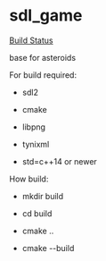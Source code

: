 # sdl_game

[Build Status](https://hub.docker.com/r/andrejlevkovitch/sdl_game/builds/)

base for asteroids

For build required:

- sdl2

- cmake

- libpng

- tynixml

- std=c++14 or newer



How build:

- mkdir build

- cd build

- cmake ..

- cmake --build
